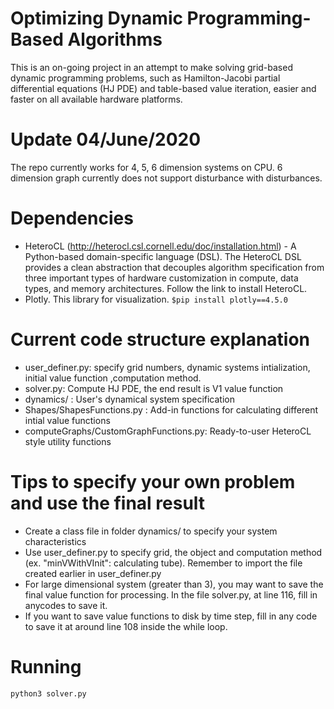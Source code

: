 # Optimizing Dynamic Programming-Based Algorithms
This is an on-going project in an attempt to make solving grid-based dynamic programming problems, such as Hamilton-Jacobi partial differential equations (HJ PDE) and table-based value iteration, easier and faster on all available hardware platforms.

# Update 04/June/2020
The repo currently works for 4, 5, 6 dimension systems on CPU. 6 dimension graph currently does not support disturbance with disturbances. 

# Dependencies
* HeteroCL (http://heterocl.csl.cornell.edu/doc/installation.html) - A Python-based domain-specific language (DSL). The HeteroCL DSL provides a clean abstraction that decouples algorithm specification from three important types of hardware customization in compute, data types, and memory architectures. Follow the link to install HeteroCL.
*  Plotly. This library for visualization. ``` $pip install plotly==4.5.0 ```

# Current code structure explanation
* user_definer.py: specify grid numbers, dynamic systems intialization, initial value function ,computation method.
* solver.py: Compute HJ PDE, the end result is V1 value function
* dynamics/ : User's dynamical system specification
* Shapes/ShapesFunctions.py : Add-in functions for calculating different intial value functions
* computeGraphs/CustomGraphFunctions.py: Ready-to-user HeteroCL style utility functions

# Tips to specify your own problem and use the final result
* Create a class file in folder dynamics/ to specify your system characteristics
* Use user_definer.py to specify grid, the object and computation method (ex. "minVWithVInit": calculating tube). Remember to import the file
created earlier in user_definer.py
* For large dimensional system (greater than 3), you may want to save the final value function for processing. In the file solver.py, at line 116, fill in anycodes to save it.
* If you want to save value functions to disk by time step, fill in any code to save it at around line 108 inside the while loop.
# Running
``` python3 solver.py ```
